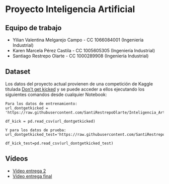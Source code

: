 # **Proyecto Inteligencia Artificial**

  ## Equipo de trabajo
  - Yilian Valentina Melgarejo Campo - CC 1066084001 (Ingeniería Industrial)
  - Karen Marcela Pérez Castila - CC 1005605305 (Ingeniería Industrial)
  - Santiago Restrepo Olarte - CC 1000289908 (Ingeniería Industrial)

## Dataset
Los datos del proyecto actual provienen de una competición de Kaggle titulada [Don't get kicked](https://www.kaggle.com/competitions/DontGetKicked/overview) y se puede acceder a ellos ejecutando los siguientes comandos desde cualquier Notebook:
```
Para los datos de entrenamiento:
url_dontgetkicked = 'https://raw.githubusercontent.com/SantiRestrepoOlarte/Inteligencia_Artificial/main/training.csv'

df_kick = pd.read_csv(url_dontgetkicked)

Y para los datos de prueba:
url_dontgetkicked_test='https://raw.githubusercontent.com/SantiRestrepoOlarte/Inteligencia_Artificial/main/test.csv'

df_kick_test=pd.read_csv(url_dontgetkicked_test)

```

## Vídeos
- [Vídeo entrega 2](https://www.youtube.com/watch?v=hI1qfn-OvdA&ab_channel=YILIANMELGAREJO)
- [Vídeo entrega final](https://www.youtube.com/watch?v=Vb7xJbboFtA&ab_channel=YILIANMELGAREJO)
